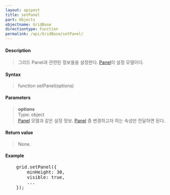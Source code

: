 ```yaml
---
layout: apipost
title: setPanel
part: Objects
objectname: GridBase
directiontype: Function
permalink: /api/GridBase/setPanel/
---
```



#### Description

> 그리드 Panel과 관련된 정보들을 설정한다. [Panel](/api/types/Panel/)이 설정 모델이다.

#### Syntax

> function setPanel(options)

#### Parameters

> **options**  
> Type: object  
> [Panel](/api/types/Panel/) 모델과 같은 설정 정보. [Panel](/api/types/Panel/) 중 변경하고자 하는 속성만 전달하면 된다.    

#### Return value

> None.

#### Example

<pre class="prettyprint">
    grid.setPanel({
        minHeight: 30,
        visible: true,
        ...
    });
</pre>

